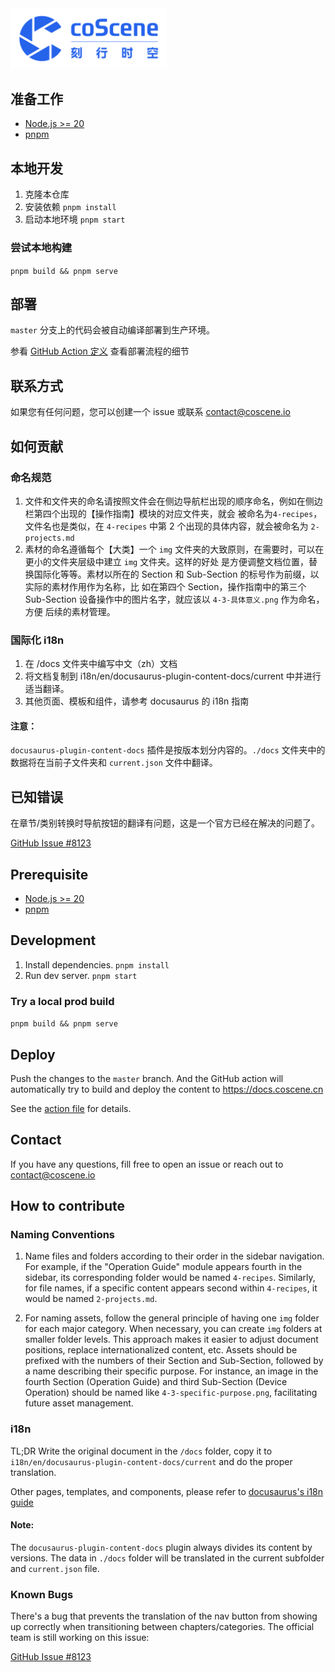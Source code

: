 <img src="./logo.png" alt="coScene Logo" width="250"/>

## 准备工作

- [Node.js >= 20](https://nodejs.org/)
- [pnpm](https://pnpm.io/installation)

## 本地开发

1. 克隆本仓库
2. 安装依赖 `pnpm install`
3. 启动本地环境 `pnpm start`

### 尝试本地构建

`pnpm build && pnpm serve`

## 部署

`master` 分支上的代码会被自动编译部署到生产环境。

参看 [GitHub Action 定义](.github/workflows/deploy-to-oss.yml) 查看部署流程的细节

## 联系方式

如果您有任何问题，您可以创建一个 issue 或联系 contact@coscene.io

## 如何贡献

### 命名规范

1. 文件和文件夹的命名请按照文件会在侧边导航栏出现的顺序命名，例如在侧边栏第四个出现的【操作指南】模块的对应文件夹，就会
   被命名为`4-recipes`，文件名也是类似，在 `4-recipes` 中第 2 个出现的具体内容，就会被命名为 `2-projects.md`
2. 素材的命名遵循每个【大类】一个 `img` 文件夹的大致原则，在需要时，可以在更小的文件夹层级中建立 `img` 文件夹。这样的好处
   是方便调整文档位置，替换国际化等等。素材以所在的 Section 和 Sub-Section 的标号作为前缀，以实际的素材作用作为名称，比
   如在第四个 Section，操作指南中的第三个 Sub-Section 设备操作中的图片名字，就应该以 `4-3-具体意义.png` 作为命名，方便
   后续的素材管理。

### 国际化 i18n

1. 在 /docs 文件夹中编写中文（zh）文档
2. 将文档复制到 i18n/en/docusaurus-plugin-content-docs/current 中并进行适当翻译。
3. 其他页面、模板和组件，请参考 docusaurus 的 i18n 指南

#### 注意：

`docusaurus-plugin-content-docs` 插件是按版本划分内容的。`./docs` 文件夹中的数据将在当前子文件夹和 `current.json` 文件中翻译。

## 已知错误

在章节/类别转换时导航按钮的翻译有问题，这是一个官方已经在解决的问题了。

[GitHub Issue #8123](https://github.com/facebook/docusaurus/pull/8123)

## Prerequisite

- [Node.js >= 20](https://nodejs.org/)
- [pnpm](https://pnpm.io/installation)

## Development

1. Install dependencies. `pnpm install`
2. Run dev server. `pnpm start`

### Try a local prod build

`pnpm build && pnpm serve`

## Deploy

Push the changes to the `master` branch. And the GitHub action will automatically try to build and deploy
the content to https://docs.coscene.cn

See the [action file](.github/workflows/deploy-to-oss.yml) for details.

## Contact

If you have any questions, fill free to open an issue or reach out to contact@coscene.io

## How to contribute

### Naming Conventions

1. Name files and folders according to their order in the sidebar navigation. For example, if the "Operation Guide" module appears fourth in the sidebar, its corresponding folder would be named `4-recipes`. Similarly, for file names, if a specific content appears second within `4-recipes`, it would be named `2-projects.md`.

2. For naming assets, follow the general principle of having one `img` folder for each major category. When necessary, you can create `img` folders at smaller folder levels. This approach makes it easier to adjust document positions, replace internationalized content, etc. Assets should be prefixed with the numbers of their Section and Sub-Section, followed by a name describing their specific purpose. For instance, an image in the fourth Section (Operation Guide) and third Sub-Section (Device Operation) should be named like `4-3-specific-purpose.png`, facilitating future asset management.

### i18n

TL;DR Write the original document in the `/docs` folder, copy it to `i18n/en/docusaurus-plugin-content-docs/current` and do the proper translation.

Other pages, templates, and components, please refer to [docusaurus's i18n guide](https://docusaurus.io/docs/i18n/introduction)

#### Note:

The `docusaurus-plugin-content-docs` plugin always divides its content by versions. The data in `./docs` folder will be translated in the current subfolder and `current.json` file.

### Known Bugs

There's a bug that prevents the translation of the nav button from showing up correctly when transitioning between chapters/categories. The official team is still working on this issue:

[GitHub Issue #8123](https://github.com/facebook/docusaurus/pull/8123)
